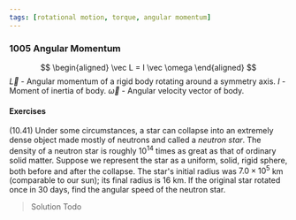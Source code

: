 ```yaml
---
tags: [rotational motion, torque, angular momentum]
---
```


### 1005 Angular Momentum
$$
\begin{aligned}
\vec L = I \vec \omega
\end{aligned}
$$
$\vec L$ - Angular momentum of a rigid body rotating around a symmetry axis.
$I$ - Moment of inertia of body.
$\vec \omega$ - Angular velocity vector of body.

#### Exercises
(10.41) Under some circumstances, a star can collapse into an extremely dense object made mostly of neutrons and called a _neutron star_. The density of a neutron star is roughly $10^{14}$ times as great as that of ordinary solid matter. Suppose we represent the star as a uniform, solid, rigid sphere, both before and after the collapse. The star's initial radius was $7.0 \times 10^5$ km (comparable to our sun); its final radius is $16$ km. If the original star rotated once in 30 days, find the angular speed of the neutron star.
>Solution
Todo
